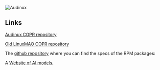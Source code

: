 ![Audinux](../images/AudinuxBanner.png)

## Links

[Audinux COPR repository](https://copr.fedorainfracloud.org/coprs/ycollet/audinux/)

[Old LinuxMAO COPR repository](https://copr.fedorainfracloud.org/coprs/ycollet/linuxmao/)

The [github repository](https://github.com/audinux/fedora-spec) where you can find the specs of the RPM packages:

A [Website of AI models](https://tonehunt.org/all).
